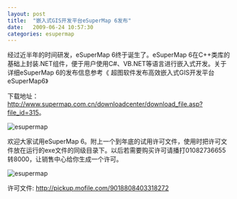 ```yaml
---
layout: post
title:  "嵌入式GIS开发平台eSuperMap 6发布"
date:   2009-06-24 10:57:30
categories: esupermap
---
```


经过近半年的时间研发，eSuperMap 6终于诞生了。eSuperMap 6在C++类库的基础上封装.NET组件，便于用户使用C#、VB.NET等语言进行嵌入式开发。关于详细eSuperMap 6的发布信息参考《 超图软件发布高效嵌入式GIS开发平台eSuperMap6》

下载地址： <http://www.supermap.com.cn/downloadcenter/download_file.asp?file_id=315>。

![esupermap](../../../../pic/esupermap1.jpeg)

欢迎大家试用eSuperMap 6。附上一个到年底的试用许可文件，使用时把许可文件放在运行的exe文件的同级目录下。以后若需要购买许可请播打01082736655转8000，让销售中心给你生成一个许可。

![esupermap](../../../../pic/esupermap2.jpeg)

许可文件: <http://pickup.mofile.com/9018808403318272>
